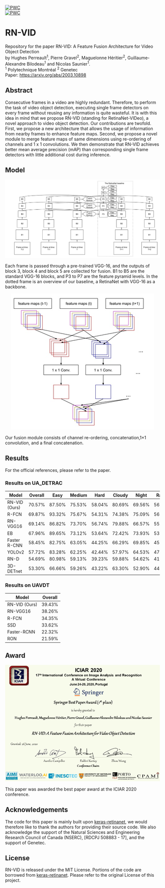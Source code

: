[![PWC](https://img.shields.io/endpoint.svg?url=https://paperswithcode.com/badge/rn-vid-a-feature-fusion-architecture-for/object-detection-on-ua-detrac)](https://paperswithcode.com/sota/object-detection-on-ua-detrac?p=rn-vid-a-feature-fusion-architecture-for) <br>
[![PWC](https://img.shields.io/endpoint.svg?url=https://paperswithcode.com/badge/rn-vid-a-feature-fusion-architecture-for/object-detection-on-uavdt)](https://paperswithcode.com/sota/object-detection-on-uavdt?p=rn-vid-a-feature-fusion-architecture-for)  <br>
# RN-VID
Repository for the paper RN-VID: A Feature Fusion Architecture for Video Object Detection
<br> by Hughes Perreault<sup>1</sup>, Pierre Gravel<sup>2</sup>, Maguelonne Héritier<sup>2</sup>, Guillaume-Alexandre Bilodeau<sup>1</sup> and Nicolas Saunier<sup>1</sup>.
<br>
<sup>1</sup> Polytechnique Montréal
<sup>2</sup> Genetec <br>
Paper: https://arxiv.org/abs/2003.10898

## Abstract
Consecutive frames in a video are highly redundant. Therefore, to perform the task of video object detection, executing single frame detectors on every frame without reusing any information is quite wasteful. It is with this idea in mind that we propose RN-VID (standing for RetinaNet-VIDeo), a novel approach to video object detection. Our contributions are twofold. First, we propose a new architecture that allows the usage of information from nearby frames to enhance feature maps. Second, we propose a novel module to merge feature maps of same dimensions using re-ordering of channels and 1 x 1 convolutions. We then demonstrate that RN-VID achieves better mean average precision (mAP) than corresponding single frame detectors with little additional cost during inference.

## Model
![Architecture](imgs/architecture.jpg "")

Each frame is passed through a pre-trained VGG-16, and the outputs of block 3, block 4 and block 5 are collected for fusion. B1 to B5 are the standard VGG-16 blocks, and P3 to P7 are the feature pyramid levels. In the dotted frame is an overview of our baseline, a RetinaNet with VGG-16 as a backbone.

<p align="center">
  <img src="https://github.com/hu64/RN-VID/blob/master/imgs/fusion_module.jpg?raw=true" alt="The Fusion Module"/>
</p>

Our fusion module consists of channel re-ordering, concatenation,1×1 convolution, and a final concatenation.

## Results

For the official references, please refer to the paper.

### Results on UA_DETRAC

| Model                                | Overall          | Easy             | Medium           | Hard             | Cloudy           | Night            | Rainy            | Sunny            |
|--------------------------------------|------------------|------------------|------------------|------------------|------------------|------------------|------------------|------------------|
| RN-VID (Ours)                        | 70.57%           | 87.50%           | 75.53%           | 58.04%           | 80.69%           | 69.56%           | 56.15%           | 83.60%           |
| R-FCN                                | 69.87%           | 93.32%           | 75.67%           | 54.31%           | 74.38%           | 75.09%           | 56.21%           | 84.08%           |
| RN-VGG16                             | 69.14%           | 86.82%           | 73.70%           | 56.74%           | 79.88%           | 66.57%           | 55.21%           | 82.09%           |
| EB                                   | 67.96%           | 89.65%           | 73.12%           | 53.64%           | 72.42%           | 73.93%           | 53.40%           | 83.73%           |
| Faster R-CNN                         | 58.45%           | 82.75%           | 63.05%           | 44.25%           | 66.29%           | 69.85%           | 45.16%           | 62.34%           |
| YOLOv2                               | 57.72%           | 83.28%           | 62.25%           | 42.44%           | 57.97%           | 64.53%           | 47.84%           | 69.75%           |
| RN-D                                 | 54.69%           | 80.98%           | 59.13%           | 39.23%           | 59.88%           | 54.62%           | 41.11%           | 77.53%           |
| 3D-DETnet                            | 53.30%           | 66.66%           | 59.26%           | 43.22%           | 63.30%           | 52.90%           | 44.27%           | 71.26%           |

### Results on UAVDT

| Model                            | Overall          |
|----------------------------------|------------------|
| RN-VID (Ours)                    | 39.43%           |
| RN-VGG16                         | 38.26%           |
| R-FCN                            | 34.35%           |
| SSD                              | 33.62%           |
| Faster-RCNN                      | 22.32%           |
| RON                              | 21.59%           |


## Award
![Award](imgs/iciar_award.png "")

This paper was awarded the best paper award at the ICIAR 2020 conference.

## Acknowledgements
The code for this paper is mainly built upon [keras-retinanet](https://github.com/fizyr/keras-retinanet), we would therefore like to thank the authors for providing their source code. We also acknowledge the support of the Natural Sciences and Engineering Research Council of Canada (NSERC), [RDCPJ 508883 - 17], and the support of Genetec.

## License

RN-VID is released under the MIT License. Portions of the code are borrowed from [keras-retinanet](https://github.com/fizyr/keras-retinanet). Please refer to the original License of this project.
